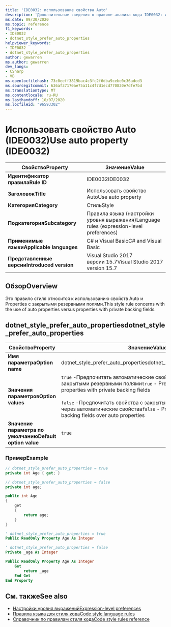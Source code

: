 ```yaml
---
title: 'IDE0032: использование свойства Auto'
description: 'Дополнительные сведения о правиле анализа кода IDE0032: использование автоматического свойства'
ms.date: 09/30/2020
ms.topic: reference
f1_keywords:
- IDE0032
- dotnet_style_prefer_auto_properties
helpviewer_keywords:
- IDE0032
- dotnet_style_prefer_auto_properties
author: gewarren
ms.author: gewarren
dev_langs:
- CSharp
- VB
ms.openlocfilehash: 73c0eeff3819bac4c3fc2f6dba9cebe0c36adcd3
ms.sourcegitcommit: 636af37170ae75a11c4f7d1ecd770820e7dfe7bd
ms.translationtype: MT
ms.contentlocale: ru-RU
ms.lasthandoff: 10/07/2020
ms.locfileid: "96593302"
---
```

# <a name="use-auto-property-ide0032"></a><span data-ttu-id="53e34-103">Использовать свойство Auto (IDE0032)</span><span class="sxs-lookup"><span data-stu-id="53e34-103">Use auto property (IDE0032)</span></span>

|<span data-ttu-id="53e34-104">Свойство</span><span class="sxs-lookup"><span data-stu-id="53e34-104">Property</span></span>|<span data-ttu-id="53e34-105">Значение</span><span class="sxs-lookup"><span data-stu-id="53e34-105">Value</span></span>|
|-|-|
| <span data-ttu-id="53e34-106">**Идентификатор правила**</span><span class="sxs-lookup"><span data-stu-id="53e34-106">**Rule ID**</span></span> | <span data-ttu-id="53e34-107">IDE0032</span><span class="sxs-lookup"><span data-stu-id="53e34-107">IDE0032</span></span> |
| <span data-ttu-id="53e34-108">**Заголовок**</span><span class="sxs-lookup"><span data-stu-id="53e34-108">**Title**</span></span> | <span data-ttu-id="53e34-109">Использовать свойство Auto</span><span class="sxs-lookup"><span data-stu-id="53e34-109">Use auto property</span></span> |
| <span data-ttu-id="53e34-110">**Категория**</span><span class="sxs-lookup"><span data-stu-id="53e34-110">**Category**</span></span> | <span data-ttu-id="53e34-111">Стиль</span><span class="sxs-lookup"><span data-stu-id="53e34-111">Style</span></span> |
| <span data-ttu-id="53e34-112">**Подкатегория**</span><span class="sxs-lookup"><span data-stu-id="53e34-112">**Subcategory**</span></span> | <span data-ttu-id="53e34-113">Правила языка (настройки уровня выражения)</span><span class="sxs-lookup"><span data-stu-id="53e34-113">Language rules (expression-level preferences)</span></span> |
| <span data-ttu-id="53e34-114">**Применимые языки**</span><span class="sxs-lookup"><span data-stu-id="53e34-114">**Applicable languages**</span></span> | <span data-ttu-id="53e34-115">C# и Visual Basic</span><span class="sxs-lookup"><span data-stu-id="53e34-115">C# and Visual Basic</span></span> |
| <span data-ttu-id="53e34-116">**Представленные версии**</span><span class="sxs-lookup"><span data-stu-id="53e34-116">**Introduced version**</span></span> | <span data-ttu-id="53e34-117">Visual Studio 2017 версии 15.7</span><span class="sxs-lookup"><span data-stu-id="53e34-117">Visual Studio 2017 version 15.7</span></span> |

## <a name="overview"></a><span data-ttu-id="53e34-118">Обзор</span><span class="sxs-lookup"><span data-stu-id="53e34-118">Overview</span></span>

<span data-ttu-id="53e34-119">Это правило стиля относится к использованию свойств Auto и Properties с закрытыми резервными полями.</span><span class="sxs-lookup"><span data-stu-id="53e34-119">This style rule concerns with the use of auto properties versus properties with private backing fields.</span></span>

## <a name="dotnet_style_prefer_auto_properties"></a><span data-ttu-id="53e34-120">dotnet_style_prefer_auto_properties</span><span class="sxs-lookup"><span data-stu-id="53e34-120">dotnet_style_prefer_auto_properties</span></span>

|<span data-ttu-id="53e34-121">Свойство</span><span class="sxs-lookup"><span data-stu-id="53e34-121">Property</span></span>|<span data-ttu-id="53e34-122">Значение</span><span class="sxs-lookup"><span data-stu-id="53e34-122">Value</span></span>|
|-|-|
| <span data-ttu-id="53e34-123">**Имя параметра**</span><span class="sxs-lookup"><span data-stu-id="53e34-123">**Option name**</span></span> | <span data-ttu-id="53e34-124">dotnet_style_prefer_auto_properties</span><span class="sxs-lookup"><span data-stu-id="53e34-124">dotnet_style_prefer_auto_properties</span></span>
| <span data-ttu-id="53e34-125">**Значения параметров**</span><span class="sxs-lookup"><span data-stu-id="53e34-125">**Option values**</span></span> | <span data-ttu-id="53e34-126">`true` -Предпочитать автоматические свойства свойствам с закрытыми резервными полями</span><span class="sxs-lookup"><span data-stu-id="53e34-126">`true` - Prefer auto properties over properties with private backing fields</span></span><br /><br /><span data-ttu-id="53e34-127">`false` -Предпочитать свойства с закрытыми резервными полями через автоматические свойства</span><span class="sxs-lookup"><span data-stu-id="53e34-127">`false` - Prefer properties with private backing fields over auto properties</span></span> |
| <span data-ttu-id="53e34-128">**Значение параметра по умолчанию**</span><span class="sxs-lookup"><span data-stu-id="53e34-128">**Default option value**</span></span> | `true` |

### <a name="example"></a><span data-ttu-id="53e34-129">Пример</span><span class="sxs-lookup"><span data-stu-id="53e34-129">Example</span></span>

```csharp
// dotnet_style_prefer_auto_properties = true
private int Age { get; }

// dotnet_style_prefer_auto_properties = false
private int age;

public int Age
{
    get
    {
        return age;
    }
}
```

```vb
' dotnet_style_prefer_auto_properties = true
Public ReadOnly Property Age As Integer

' dotnet_style_prefer_auto_properties = false
Private _age As Integer

Public ReadOnly Property Age As Integer
    Get
        return _age
    End Get
End Property
```

## <a name="see-also"></a><span data-ttu-id="53e34-130">См. также</span><span class="sxs-lookup"><span data-stu-id="53e34-130">See also</span></span>

- [<span data-ttu-id="53e34-131">Настройки уровня выражений</span><span class="sxs-lookup"><span data-stu-id="53e34-131">Expression-level preferences</span></span>](expression-level-preferences.md)
- [<span data-ttu-id="53e34-132">Правила языка для стиля кода</span><span class="sxs-lookup"><span data-stu-id="53e34-132">Code style language rules</span></span>](language-rules.md)
- [<span data-ttu-id="53e34-133">Справочник по правилам стиля кода</span><span class="sxs-lookup"><span data-stu-id="53e34-133">Code style rules reference</span></span>](index.md)
